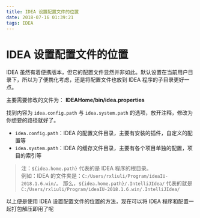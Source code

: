 ```yaml
---
title: IDEA 设置配置文件的位置
date: 2018-07-16 01:39:21
tags: IDEA
---
```

# IDEA 设置配置文件的位置

IDEA 虽然有着便携版本，但它的配置文件显然并非如此。默认设置在当前用户目录下，所以为了便携化考虑，还是将配置文件也放到 IDEA 程序的子目录更好一点。

主要需要修改的文件为：
**IDEAHome/bin/idea.properties**

找到内容为 `idea.config.path` 与 `idea.system.path` 的选项，放开注释，修改为你想要的路径就好了。

- `idea.config.path`：IDEA 的配置文件目录，主要有安装的插件，自定义的配置等
- `idea.system.path`：IDEA 的缓存文件目录，主要有各个项目单独的配置，项目的索引等

> 注：`${idea.home.path}` 代表的是 IDEA 程序的根目录。  
> 例如：IDEA 的文件夹是：`C:/Users/rxliuli/Program/ideaIU-2018.1.6.win/`。 那么，`${idea.home.path}/.IntelliJIdea/` 代表的就是 `C:/Users/rxliuli/Program/ideaIU-2018.1.6.win/.IntelliJIdea/`

以上便是使用 IDEA 设置配置文件的位置的方法，现在可以将 IDEA 程序和配置一起打包解压即用了呢
